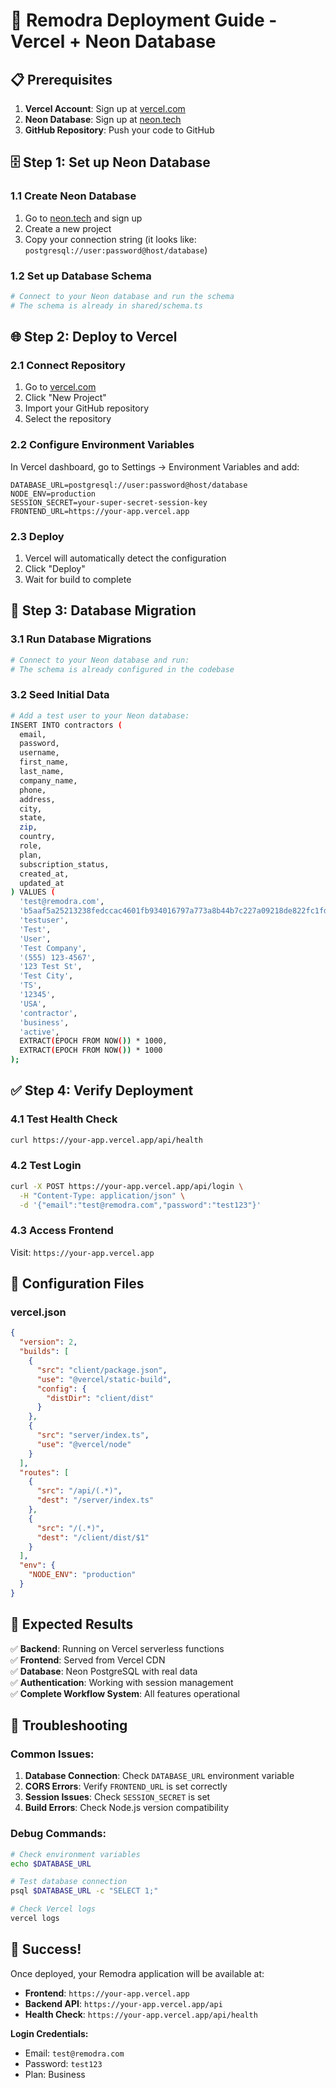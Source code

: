 # 🚀 Remodra Deployment Guide - Vercel + Neon Database

## 📋 Prerequisites

1. **Vercel Account**: Sign up at [vercel.com](https://vercel.com)
2. **Neon Database**: Sign up at [neon.tech](https://neon.tech)
3. **GitHub Repository**: Push your code to GitHub

## 🗄️ Step 1: Set up Neon Database

### 1.1 Create Neon Database
1. Go to [neon.tech](https://neon.tech) and sign up
2. Create a new project
3. Copy your connection string (it looks like: `postgresql://user:password@host/database`)

### 1.2 Set up Database Schema
```bash
# Connect to your Neon database and run the schema
# The schema is already in shared/schema.ts
```

## 🌐 Step 2: Deploy to Vercel

### 2.1 Connect Repository
1. Go to [vercel.com](https://vercel.com)
2. Click "New Project"
3. Import your GitHub repository
4. Select the repository

### 2.2 Configure Environment Variables
In Vercel dashboard, go to Settings → Environment Variables and add:

```
DATABASE_URL=postgresql://user:password@host/database
NODE_ENV=production
SESSION_SECRET=your-super-secret-session-key
FRONTEND_URL=https://your-app.vercel.app
```

### 2.3 Deploy
1. Vercel will automatically detect the configuration
2. Click "Deploy"
3. Wait for build to complete

## 🔧 Step 3: Database Migration

### 3.1 Run Database Migrations
```bash
# Connect to your Neon database and run:
# The schema is already configured in the codebase
```

### 3.2 Seed Initial Data
```bash
# Add a test user to your Neon database:
INSERT INTO contractors (
  email, 
  password, 
  username, 
  first_name, 
  last_name, 
  company_name, 
  phone, 
  address, 
  city, 
  state, 
  zip, 
  country, 
  role, 
  plan, 
  subscription_status, 
  created_at, 
  updated_at
) VALUES (
  'test@remodra.com',
  'b5aaf5a25213238fedccac4601fb934016797a773a8b44b7c227a09218de822fc1fd7bac4be962a1a397f99ac707ab1a7db21c4d5f4ad144707626fe8d068279.b0e434eecad3396e40d5901b1fcf92a8',
  'testuser',
  'Test',
  'User',
  'Test Company',
  '(555) 123-4567',
  '123 Test St',
  'Test City',
  'TS',
  '12345',
  'USA',
  'contractor',
  'business',
  'active',
  EXTRACT(EPOCH FROM NOW()) * 1000,
  EXTRACT(EPOCH FROM NOW()) * 1000
);
```

## ✅ Step 4: Verify Deployment

### 4.1 Test Health Check
```bash
curl https://your-app.vercel.app/api/health
```

### 4.2 Test Login
```bash
curl -X POST https://your-app.vercel.app/api/login \
  -H "Content-Type: application/json" \
  -d '{"email":"test@remodra.com","password":"test123"}'
```

### 4.3 Access Frontend
Visit: `https://your-app.vercel.app`

## 🔧 Configuration Files

### vercel.json
```json
{
  "version": 2,
  "builds": [
    {
      "src": "client/package.json",
      "use": "@vercel/static-build",
      "config": {
        "distDir": "client/dist"
      }
    },
    {
      "src": "server/index.ts",
      "use": "@vercel/node"
    }
  ],
  "routes": [
    {
      "src": "/api/(.*)",
      "dest": "/server/index.ts"
    },
    {
      "src": "/(.*)",
      "dest": "/client/dist/$1"
    }
  ],
  "env": {
    "NODE_ENV": "production"
  }
}
```

## 🎯 Expected Results

✅ **Backend**: Running on Vercel serverless functions  
✅ **Frontend**: Served from Vercel CDN  
✅ **Database**: Neon PostgreSQL with real data  
✅ **Authentication**: Working with session management  
✅ **Complete Workflow System**: All features operational  

## 🚨 Troubleshooting

### Common Issues:
1. **Database Connection**: Check `DATABASE_URL` environment variable
2. **CORS Errors**: Verify `FRONTEND_URL` is set correctly
3. **Session Issues**: Check `SESSION_SECRET` is set
4. **Build Errors**: Check Node.js version compatibility

### Debug Commands:
```bash
# Check environment variables
echo $DATABASE_URL

# Test database connection
psql $DATABASE_URL -c "SELECT 1;"

# Check Vercel logs
vercel logs
```

## 🎉 Success!

Once deployed, your Remodra application will be available at:
- **Frontend**: `https://your-app.vercel.app`
- **Backend API**: `https://your-app.vercel.app/api`
- **Health Check**: `https://your-app.vercel.app/api/health`

**Login Credentials:**
- Email: `test@remodra.com`
- Password: `test123`
- Plan: Business 